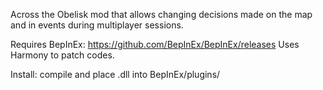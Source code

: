 Across the Obelisk mod that allows changing decisions made on the map and in events during multiplayer sessions.

Requires BepInEx: https://github.com/BepInEx/BepInEx/releases
Uses Harmony to patch codes.

Install: compile and place .dll into BepInEx/plugins/
